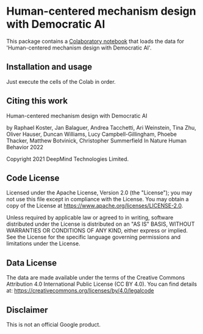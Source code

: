 # Human-centered mechanism design with Democratic AI

This package contains a [Colaboratory notebook](https://colab.research.google.com/github/deepmind/hcmd_dai/blob/main/hcmd_dai.ipynb)
that loads the data for 'Human-centered mechanism design with Democratic AI'.


## Installation and usage

Just execute the cells of the Colab in order.

## Citing this work

Human-centered mechanism design with Democratic AI

by Raphael Koster, Jan Balaguer, Andrea Tacchetti, Ari Weinstein,
Tina Zhu, Oliver Hauser, Duncan Williams, Lucy Campbell-Gillingham,
Phoebe Thacker, Matthew Botvinick, Christopher Summerfield
In Nature Human Behavior 2022

Copyright 2021 DeepMind Technologies Limited.

## Code License
Licensed under the Apache License, Version 2.0 (the "License"); you may not use this file except in compliance with the License. You may obtain a copy of the License at https://www.apache.org/licenses/LICENSE-2.0.

Unless required by applicable law or agreed to in writing, software distributed under the License is distributed on an "AS IS" BASIS, WITHOUT WARRANTIES OR CONDITIONS OF ANY KIND, either express or implied. See the License for the specific language governing permissions and limitations under the License.

## Data License
The data are made available under the terms of the Creative Commons Attribution 4.0 International Public License (CC BY 4.0). You can find details at: https://creativecommons.org/licenses/by/4.0/legalcode

## Disclaimer

This is not an official Google product.
